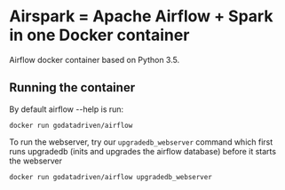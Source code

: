 # Airspark = Apache Airflow + Spark in one Docker container

Airflow docker container based on Python 3.5.

## Running the container
By default airflow --help is run:

```
docker run godatadriven/airflow
```

To run the webserver, try our `upgradedb_webserver` command which first runs upgradedb (inits and upgrades the airflow database) before it starts the webserver

```
docker run godatadriven/airflow upgradedb_webserver
```

